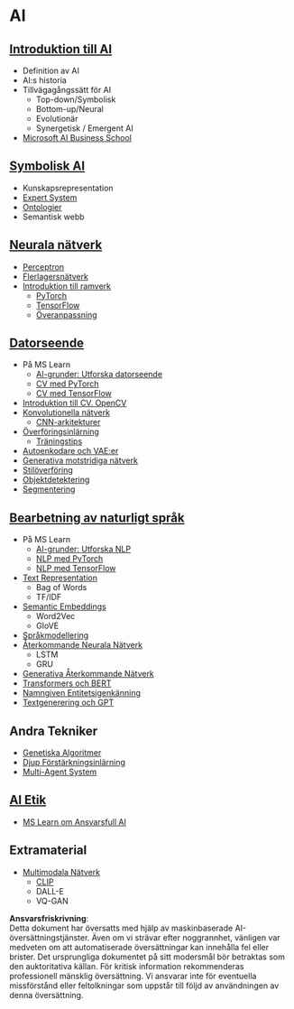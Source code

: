 # AI

## [Introduktion till AI](https://github.com/microsoft/AI-For-Beginners/blob/main/lessons/1-Intro/README.md)
 - Definition av AI
 - AI:s historia
 - Tillvägagångssätt för AI
     - Top-down/Symbolisk
     - Bottom-up/Neural
     - Evolutionär
     - Synergetisk / Emergent AI
 - [Microsoft AI Business School](https://www.microsoft.com/ai/ai-business-school/?WT.mc_id=academic-77998-cacaste)

## [Symbolisk AI](https://github.com/microsoft/AI-For-Beginners/blob/main/lessons/2-Symbolic/README.md)
 - Kunskapsrepresentation
 - [Expert System](https://github.com/microsoft/AI-For-Beginners/blob/main/lessons/2-Symbolic/Animals.ipynb)
 - [Ontologier](https://github.com/microsoft/AI-For-Beginners/blob/main/lessons/2-Symbolic/FamilyOntology.ipynb)
 - Semantisk webb

## [Neurala nätverk](https://github.com/microsoft/AI-For-Beginners/blob/main/lessons/3-NeuralNetworks/README.md)
 - [Perceptron](https://github.com/microsoft/AI-For-Beginners/blob/main/lessons/3-NeuralNetworks/03-Perceptron/README.md)
 - [Flerlagersnätverk](https://github.com/microsoft/AI-For-Beginners/blob/main/lessons/3-NeuralNetworks/04-OwnFramework/README.md)
 - [Introduktion till ramverk](https://github.com/microsoft/AI-For-Beginners/blob/main/lessons/3-NeuralNetworks/05-Frameworks/README.md)
   - [PyTorch](https://github.com/microsoft/AI-For-Beginners/blob/main/lessons/3-NeuralNetworks/05-Frameworks/IntroPyTorch.ipynb)
   - [TensorFlow](https://github.com/microsoft/AI-For-Beginners/blob/main/lessons/3-NeuralNetworks/05-Frameworks/IntroKerasTF.md)
   - [Överanpassning](https://github.com/microsoft/AI-For-Beginners/blob/main/lessons/3-NeuralNetworks/05-Frameworks/Overfitting.md)

## [Datorseende](https://github.com/microsoft/AI-For-Beginners/blob/main/lessons/4-ComputerVision/README.md)
 - På MS Learn
    - [AI-grunder: Utforska datorseende](https://docs.microsoft.com/learn/paths/explore-computer-vision-microsoft-azure/?WT.mc_id=academic-77998-cacaste)
    - [CV med PyTorch](https://docs.microsoft.com/learn/modules/intro-computer-vision-pytorch/?WT.mc_id=academic-77998-cacaste)
    - [CV med TensorFlow](https://docs.microsoft.com/learn/modules/intro-computer-vision-TensorFlow/?WT.mc_id=academic-77998-cacaste)
 - [Introduktion till CV. OpenCV](https://github.com/microsoft/AI-For-Beginners/blob/main/lessons/4-ComputerVision/06-IntroCV/README.md)
 - [Konvolutionella nätverk](https://github.com/microsoft/AI-For-Beginners/blob/main/lessons/4-ComputerVision/07-ConvNets/README.md)
   - [CNN-arkitekturer](https://github.com/microsoft/AI-For-Beginners/blob/main/lessons/4-ComputerVision/07-ConvNets/CNN_Architectures.md)
 - [Överföringsinlärning](https://github.com/microsoft/AI-For-Beginners/blob/main/lessons/4-ComputerVision/08-TransferLearning/README.md)
   - [Träningstips](https://github.com/microsoft/AI-For-Beginners/blob/main/lessons/4-ComputerVision/08-TransferLearning/TrainingTricks.md)
 - [Autoenkodare och VAE:er](https://github.com/microsoft/AI-For-Beginners/blob/main/lessons/4-ComputerVision/09-Autoencoders/README.md)
 - [Generativa motstridiga nätverk](https://github.com/microsoft/AI-For-Beginners/blob/main/lessons/4-ComputerVision/10-GANs/README.md)
 - [Stilöverföring](https://github.com/microsoft/AI-For-Beginners/blob/main/lessons/4-ComputerVision/10-GANs/StyleTransfer.ipynb)
 - [Objektdetektering](https://github.com/microsoft/AI-For-Beginners/blob/main/lessons/4-ComputerVision/11-ObjectDetection/README.md)
 - [Segmentering](https://github.com/microsoft/AI-For-Beginners/blob/main/lessons/4-ComputerVision/12-Segmentation/README.md)
 
## [Bearbetning av naturligt språk](https://github.com/microsoft/AI-For-Beginners/blob/main/lessons/5-NLP/README.md)
 - På MS Learn
    - [AI-grunder: Utforska NLP](https://docs.microsoft.com/learn/paths/explore-natural-language-processing/?WT.mc_id=academic-77998-cacaste)
    - [NLP med PyTorch](https://docs.microsoft.com/learn/modules/intro-natural-language-processing-pytorch/?WT.mc_id=academic-77998-cacaste)
    - [NLP med TensorFlow](https://docs.microsoft.com/learn/modules/intro-natural-language-processing-TensorFlow/?WT.mc_id=academic-77998-cacaste)
- [Text Representation](https://github.com/microsoft/AI-For-Beginners/blob/main/lessons/5-NLP/13-TextRep/README.md)
    - Bag of Words
    - TF/IDF
 - [Semantic Embeddings](https://github.com/microsoft/AI-For-Beginners/blob/main/lessons/5-NLP/14-Embeddings/README.md)
    - Word2Vec
    - GloVE
 - [Språkmodellering](https://github.com/microsoft/AI-For-Beginners/blob/main/lessons/5-NLP/15-LanguageModeling)
 - [Återkommande Neurala Nätverk](https://github.com/microsoft/AI-For-Beginners/blob/main/lessons/5-NLP/16-RNN/README.md)
     - LSTM
     - GRU
 - [Generativa Återkommande Nätverk](https://github.com/microsoft/AI-For-Beginners/blob/main/lessons/5-NLP/17-GenerativeNetworks/README.md)
 - [Transformers och BERT](https://github.com/microsoft/AI-For-Beginners/blob/main/lessons/5-NLP/18-Transformers/README.md)
 - [Namngiven Entitetsigenkänning](https://github.com/microsoft/AI-For-Beginners/blob/main/lessons/5-NLP/19-NER/README.md)
 - [Textgenerering och GPT](https://github.com/microsoft/AI-For-Beginners/blob/main/lessons/5-NLP/20-LanguageModels/README.md)
## Andra Tekniker
 - [Genetiska Algoritmer](https://github.com/microsoft/AI-For-Beginners/blob/main/lessons/6-Other/21-GeneticAlgorithms/README.md)
 - [Djup Förstärkningsinlärning](https://github.com/microsoft/AI-For-Beginners/blob/main/lessons/6-Other/22-DeepRL/README.md)
 - [Multi-Agent System](https://github.com/microsoft/AI-For-Beginners/blob/main/lessons/6-Other/23-MultiagentSystems/README.md)

## [AI Etik](https://github.com/microsoft/AI-For-Beginners/blob/main/lessons/7-Ethics/README.md)
 - [MS Learn om Ansvarsfull AI](https://docs.microsoft.com/learn/paths/responsible-ai-business-principles/?WT.mc_id=academic-77998-cacaste)
## Extramaterial
 - [Multimodala Nätverk](https://github.com/microsoft/AI-For-Beginners/blob/main/lessons/X-Extras/X1-MultiModal/README.md)
   - [CLIP](https://github.com/microsoft/AI-For-Beginners/blob/main/lessons/X-Extras/X1-MultiModal/Clip.ipynb)
   - DALL-E
   - VQ-GAN

**Ansvarsfriskrivning**:  
Detta dokument har översatts med hjälp av maskinbaserade AI-översättningstjänster. Även om vi strävar efter noggrannhet, vänligen var medveten om att automatiserade översättningar kan innehålla fel eller brister. Det ursprungliga dokumentet på sitt modersmål bör betraktas som den auktoritativa källan. För kritisk information rekommenderas professionell mänsklig översättning. Vi ansvarar inte för eventuella missförstånd eller feltolkningar som uppstår till följd av användningen av denna översättning.
